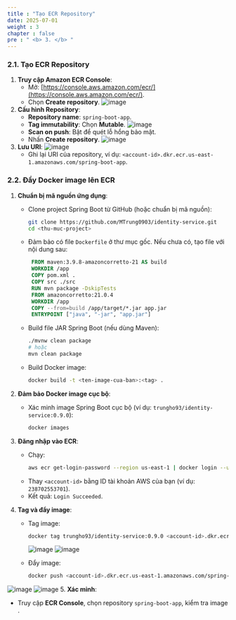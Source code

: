 ```yaml
---
title : "Tạo ECR Repository"
date: 2025-07-01
weight : 3
chapter : false
pre : " <b> 3. </b> "
---
```


### 2.1. Tạo ECR Repository

1. **Truy cập Amazon ECR Console**:
   - Mở: [https://console.aws.amazon.com/ecr/](https://console.aws.amazon.com/ecr/).
   - Chọn **Create repository**.
![image](/images/push_image/screenshot_1752393032.png)
2. **Cấu hình Repository**:
   - **Repository name**: `spring-boot-app`.
   - **Tag immutability**: Chọn **Mutable**.
   ![image](/images/push_image/screenshot_1752393109.png)
   - **Scan on push**: Bật để quét lỗ hổng bảo mật.
   - Nhấn **Create repository**.
![image](/images/push_image/screenshot_1752393166.png)
3. **Lưu URI**:
![image](/images/push_image/screenshot_1752393208.png)
   - Ghi lại URI của repository, ví dụ: `<account-id>.dkr.ecr.us-east-1.amazonaws.com/spring-boot-app`.

### 2.2. Đẩy Docker image lên ECR

1. **Chuẩn bị mã nguồn ứng dụng**:
   - Clone project Spring Boot từ GitHub (hoặc chuẩn bị mã nguồn):
     ```bash
     git clone https://github.com/MTrung0903/identity-service.git
     cd <thu-muc-project>
     ```
   - Đảm bảo có file `Dockerfile` ở thư mục gốc. Nếu chưa có, tạo file với nội dung sau:
     ```dockerfile
      FROM maven:3.9.8-amazoncorretto-21 AS build
      WORKDIR /app
      COPY pom.xml .
      COPY src ./src
      RUN mvn package -DskipTests
      FROM amazoncorretto:21.0.4
      WORKDIR /app
      COPY --from=build /app/target/*.jar app.jar
      ENTRYPOINT ["java", "-jar", "app.jar"]
     ```
   - Build file JAR Spring Boot (nếu dùng Maven):
     ```bash
     ./mvnw clean package
     # hoặc
     mvn clean package
     ```
   - Build Docker image:
     ```bash
     docker build -t <ten-image-cua-ban>:<tag> .
     ```

2. **Đảm bảo Docker image cục bộ**:
   - Xác minh image Spring Boot cục bộ (ví dụ: `trungho93/identity-service:0.9.0`):
     ```bash
     docker images
     ```

3. **Đăng nhập vào ECR**:
   - Chạy:
     ```bash
     aws ecr get-login-password --region us-east-1 | docker login --username AWS --password-stdin <account-id>.dkr.ecr.us-east-1.amazonaws.com
     ```
   - Thay `<account-id>` bằng ID tài khoản AWS của bạn (ví dụ: `238702553701`).
   - Kết quả: `Login Succeeded`.

4. **Tag và đẩy image**:
   - Tag image:
     ```bash
     docker tag trungho93/identity-service:0.9.0 <account-id>.dkr.ecr.us-east-1.amazonaws.com/spring-boot-app:latest
     ```
     ![image](/images/push_image/screenshot_1752393376.png)
![image](/images/push_image/screenshot_1752393426.png)

   - Đẩy image:
     ```bash
     docker push <account-id>.dkr.ecr.us-east-1.amazonaws.com/spring-boot-app:latest
     ```
![image](/images/push_image/screenshot_1752393822.png)
![image](/images/push_image/screenshot_1752393914.png)
5. **Xác minh**:
   - Truy cập **ECR Console**, chọn repository `spring-boot-app`, kiểm tra image .
